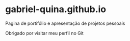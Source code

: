 # gabriel-quina.github.io

Pagina de portifólio e apresentação de projetos pessoais

Obrigado por visitar meu perfil no Git
